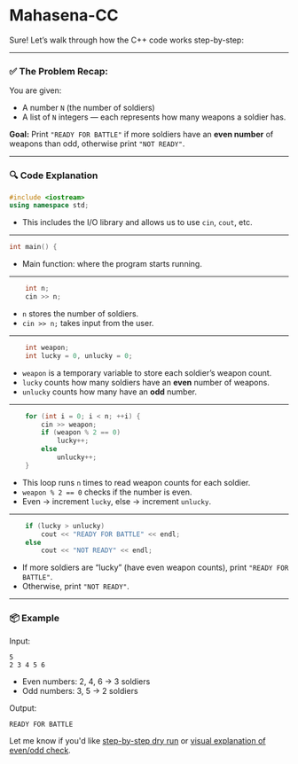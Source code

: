 ﻿# Mahasena-CC

Sure! Let’s walk through how the C++ code works step-by-step:

---

### ✅ **The Problem Recap:**

You are given:

* A number `N` (the number of soldiers)
* A list of `N` integers — each represents how many weapons a soldier has.

**Goal:**
Print `"READY FOR BATTLE"` if more soldiers have an **even number** of weapons than odd, otherwise print `"NOT READY"`.

---

### 🔍 **Code Explanation**

```cpp
#include <iostream>
using namespace std;
```

* This includes the I/O library and allows us to use `cin`, `cout`, etc.

---

```cpp
int main() {
```

* Main function: where the program starts running.

---

```cpp
    int n;
    cin >> n;
```

* `n` stores the number of soldiers.
* `cin >> n;` takes input from the user.

---

```cpp
    int weapon;
    int lucky = 0, unlucky = 0;
```

* `weapon` is a temporary variable to store each soldier’s weapon count.
* `lucky` counts how many soldiers have an **even** number of weapons.
* `unlucky` counts how many have an **odd** number.

---

```cpp
    for (int i = 0; i < n; ++i) {
        cin >> weapon;
        if (weapon % 2 == 0)
            lucky++;
        else
            unlucky++;
    }
```

* This loop runs `n` times to read weapon counts for each soldier.
* `weapon % 2 == 0` checks if the number is even.
* Even → increment `lucky`, else → increment `unlucky`.

---

```cpp
    if (lucky > unlucky)
        cout << "READY FOR BATTLE" << endl;
    else
        cout << "NOT READY" << endl;
```

* If more soldiers are “lucky” (have even weapon counts), print `"READY FOR BATTLE"`.
* Otherwise, print `"NOT READY"`.

---

### 📦 Example

Input:

```
5
2 3 4 5 6
```

* Even numbers: 2, 4, 6 → 3 soldiers
* Odd numbers: 3, 5 → 2 soldiers

Output:

```
READY FOR BATTLE
```

Let me know if you'd like [step-by-step dry run](f) or [visual explanation of even/odd check](f).
